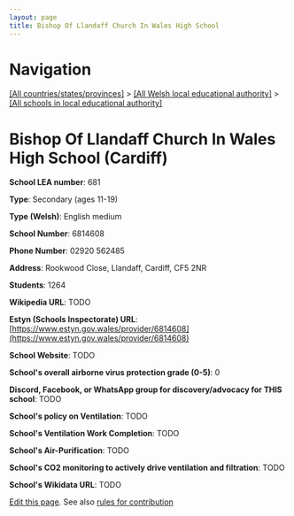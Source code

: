 ```yaml
---
layout: page
title: Bishop Of Llandaff Church In Wales High School
---
```

# Navigation

[[All countries/states/provinces]](../../..) > [[All Welsh local educational authority]](../..) > [[All schools in local educational authority]](..)

# Bishop Of Llandaff Church In Wales High School (Cardiff)

**School LEA number**: 681

**Type**: Secondary (ages 11-19)

**Type (Welsh)**: English medium

**School Number**: 6814608

**Phone Number**: 02920 562485

**Address**: Rookwood Close, Llandaff, Cardiff, CF5 2NR

**Students**: 1264

**Wikipedia URL**: TODO

**Estyn (Schools Inspectorate) URL**: [https://www.estyn.gov.wales/provider/6814608](https://www.estyn.gov.wales/provider/6814608)

**School Website**: TODO

**School's overall airborne virus protection grade (0-5)**: 0

**Discord, Facebook, or WhatsApp group for discovery/advocacy for THIS school**: TODO

**School's policy on Ventilation**: TODO

**School's Ventilation Work Completion**: TODO

**School's Air-Purification**: TODO

**School's CO2 monitoring to actively drive ventilation and filtration**: TODO

**School's Wikidata URL**: TODO




[Edit this page](https://github.com/VentilationProject/Wales/edit/prif/./Cardiff/Bishop_Of_Llandaff_Church_In_Wales_High_School.md). See also [rules for contribution](../../../contribution-rules/)